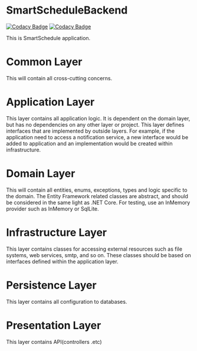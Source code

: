 # SmartScheduleBackend

[![Codacy Badge](https://api.codacy.com/project/badge/Grade/b97c272c362d4a2293967d621e74e931)](https://app.codacy.com/app/adambajguz/SmartScheduleBackend?utm_source=github.com&utm_medium=referral&utm_content=adambajguz/SmartScheduleBackend&utm_campaign=Badge_Grade_Dashboard)
[![Codacy Badge](https://api.codacy.com/project/badge/Grade/a7b39a1018014af280b67dc948145df2)](https://app.codacy.com/app/pawelhal12/SmartScheduleBackend?utm_source=github.com&utm_medium=referral&utm_content=adambajguz/SmartScheduleBackend&utm_campaign=Badge_Grade_Dashboard)

This is SmartSchedule application.


# Common Layer

This will contain all cross-cutting concerns.

# Application Layer

This layer contains all application logic. It is dependent on the domain layer, but has no dependencies on any other layer or project.
This layer defines interfaces that are implemented by outside layers. 
For example, if the application need to access a notification service, a new interface would be added to application and an implementation would be created within infrastructure.

# Domain Layer

This will contain all entities, enums, exceptions, types and logic specific to the domain.
The Entity Framework related classes are abstract, and should be considered in the same light as .NET Core.
For testing, use an InMemory provider such as InMemory or SqlLite.

# Infrastructure Layer

This layer contains classes for accessing external resources such as file systems, web services, smtp, and so on.
These classes should be based on interfaces defined within the application layer.

# Persistence Layer

This layer contains all configuration to databases.

# Presentation Layer

This layer contains API(controllers .etc)
